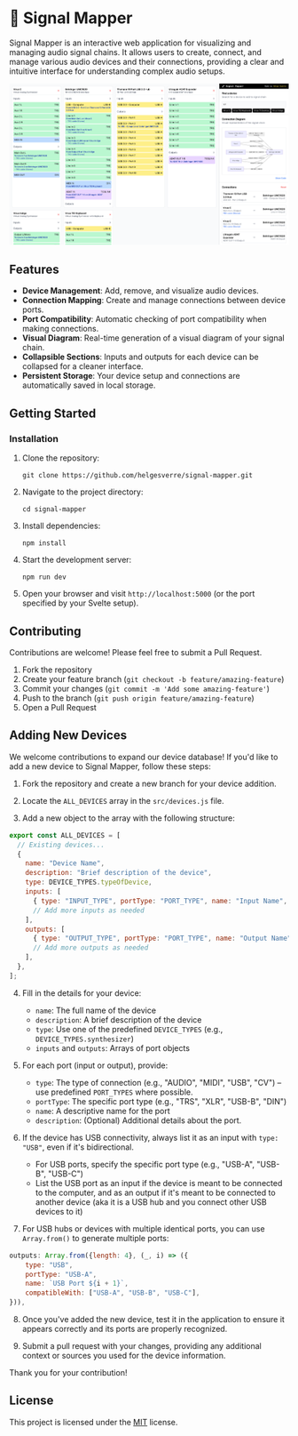 # 🔌 Signal Mapper

Signal Mapper is an interactive web application for visualizing and managing audio signal chains. It allows users to
create, connect, and manage various audio devices and their connections, providing a clear and intuitive interface for
understanding complex audio setups.

![Signal Mapper Screenshot](/art/screenshot.png)

## Features

- **Device Management**: Add, remove, and visualize audio devices.
- **Connection Mapping**: Create and manage connections between device ports.
- **Port Compatibility**: Automatic checking of port compatibility when making connections.
- **Visual Diagram**: Real-time generation of a visual diagram of your signal chain.
- **Collapsible Sections**: Inputs and outputs for each device can be collapsed for a cleaner interface.
- **Persistent Storage**: Your device setup and connections are automatically saved in local storage.

## Getting Started

### Installation

1. Clone the repository:

   ```
   git clone https://github.com/helgesverre/signal-mapper.git
   ```

2. Navigate to the project directory:

   ```
   cd signal-mapper
   ```

3. Install dependencies:

   ```
   npm install
   ```

4. Start the development server:

   ```
   npm run dev
   ```

5. Open your browser and visit `http://localhost:5000` (or the port specified by your Svelte setup).

## Contributing

Contributions are welcome! Please feel free to submit a Pull Request.

1. Fork the repository
2. Create your feature branch (`git checkout -b feature/amazing-feature`)
3. Commit your changes (`git commit -m 'Add some amazing-feature'`)
4. Push to the branch (`git push origin feature/amazing-feature`)
5. Open a Pull Request

## Adding New Devices

We welcome contributions to expand our device database! If you'd like to add a new device to Signal Mapper, follow these
steps:

1. Fork the repository and create a new branch for your device addition.

2. Locate the `ALL_DEVICES` array in the `src/devices.js` file.

3. Add a new object to the array with the following structure:

```javascript
export const ALL_DEVICES = [
  // Existing devices...
  {
    name: "Device Name",
    description: "Brief description of the device",
    type: DEVICE_TYPES.typeOfDevice,
    inputs: [
      { type: "INPUT_TYPE", portType: "PORT_TYPE", name: "Input Name", description: "Input description" },
      // Add more inputs as needed
    ],
    outputs: [
      { type: "OUTPUT_TYPE", portType: "PORT_TYPE", name: "Output Name", description: "Output description" },
      // Add more outputs as needed
    ],
  },
];
```

4. Fill in the details for your device:

   - `name`: The full name of the device
   - `description`: A brief description of the device
   - `type`: Use one of the predefined `DEVICE_TYPES` (e.g., `DEVICE_TYPES.synthesizer`)
   - `inputs` and `outputs`: Arrays of port objects

5. For each port (input or output), provide:

   - `type`: The type of connection (e.g., "AUDIO", "MIDI", "USB", "CV") – use predefined `PORT_TYPES` where possible.
   - `portType`: The specific port type (e.g., "TRS", "XLR", "USB-B", "DIN")
   - `name`: A descriptive name for the port
   - `description`: (Optional) Additional details about the port.

6. If the device has USB connectivity, always list it as an input with `type: "USB"`, even if it's bidirectional.

   - For USB ports, specify the specific port type (e.g., "USB-A", "USB-B", "USB-C")
   - List the USB port as an input if the device is meant to be connected to the computer, and as an output if it's
     meant
     to be connected to another device (aka it is a USB hub and you connect other USB devices to it)

7. For USB hubs or devices with multiple identical ports, you can use `Array.from()` to generate multiple ports:

```javascript
outputs: Array.from({length: 4}, (_, i) => ({
    type: "USB",
    portType: "USB-A",
    name: `USB Port ${i + 1}`,
    compatibleWith: ["USB-A", "USB-B", "USB-C"],
})),
```

8. Once you've added the new device, test it in the application to ensure it appears correctly and its ports are
   properly recognized.

9. Submit a pull request with your changes, providing any additional context or sources you used for the device
   information.

Thank you for your contribution!

## License

This project is licensed under the [MIT](https://opensource.org/licenses/MIT) license.

